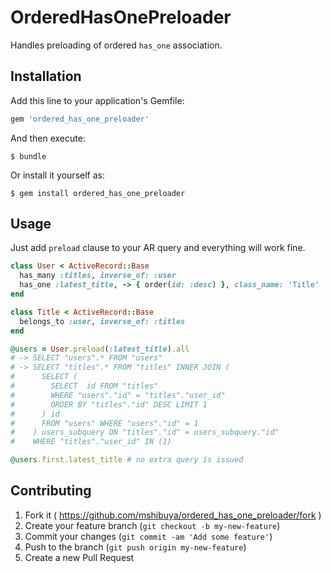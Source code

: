 # OrderedHasOnePreloader

Handles preloading of ordered `has_one` association.

## Installation

Add this line to your application's Gemfile:

```ruby
gem 'ordered_has_one_preloader'
```

And then execute:

    $ bundle

Or install it yourself as:

    $ gem install ordered_has_one_preloader

## Usage

Just add `preload` clause to your AR query and everything will work fine.

```ruby
class User < ActiveRecord::Base
  has_many :titles, inverse_of: :user
  has_one :latest_title, -> { order(id: :desc) }, class_name: 'Title'
end

class Title < ActiveRecord::Base
  belongs_to :user, inverse_of: :titles
end

@users = User.preload(:latest_title).all
# -> SELECT "users".* FROM "users"
# -> SELECT "titles".* FROM "titles" INNER JOIN (
#      SELECT (
#        SELECT  id FROM "titles"
#        WHERE "users"."id" = "titles"."user_id"
#        ORDER BY "titles"."id" DESC LIMIT 1
#      ) id
#      FROM "users" WHERE "users"."id" = 1
#    ) users_subquery ON "titles"."id" = users_subquery."id"
#    WHERE "titles"."user_id" IN (1)

@users.first.latest_title # no extra query is issued
```

## Contributing

1. Fork it ( https://github.com/mshibuya/ordered_has_one_preloader/fork )
2. Create your feature branch (`git checkout -b my-new-feature`)
3. Commit your changes (`git commit -am 'Add some feature'`)
4. Push to the branch (`git push origin my-new-feature`)
5. Create a new Pull Request

